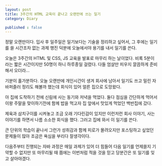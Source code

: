 ```yaml
---
layout: post
title: 3주간의 HTML 교육이 끝나고 오랜만에 쓰는 일기
category: Diary

published : false
---
```


정말 오랜만이다. 입사 후 일주일은 일기보다는 기술을 정리하고 싶어서, 그 후에는 일기를 쓸 시간조차 없는 과제 행진 덕분에 오늘에서야 용기를 내서 일기를 쓴다. 

오늘은 3주간의 HTML 및 CSS, JS 교육을 발표로 마무리 하는 날이었다. 비록 5분이라는 짧은 시간이지만 50명이 하니 하루종일 걸렸다. 다들 엄살만 피우지 깔끔하게 준비해서 오더라...

기분이 홀가분하다. 오늘 오랜만에 개인시간이 생겨 회사에 남아서 일기도 쓰고 밀린 자바퍼즐러 정리도 해볼까 했는데 회식이 있어 얼른 집으로 도망왔다. 

아 집에 도착하기 전에 신림에 사는 동기와 저녁을 먹었다. 둘다 점심을 간단하게 먹어서 이왕 주말을 맞이하기전에 함께 밥을 먹고자 집 앞에서 맛있게 먹었던 백반집에 갔다.

제육과 삼치구이를 시켜놓고 조금 오래 기다린감이 있지만 이런저런 회사 이야기, 사는 이야기를 하면서 나름 소소한 회식을 했다. 그러고 집에 와서 이 일기를 쓴다.

큰 단위의 학습이 끝나서 그런가 성취감과 함께 피로가 몰려오지만 포스팅하고 싶었던 문제들이 많아 조금은 욕심을 부리다 잘생각이다.

다음주부터 진행되는 자바 과정은 매일 과제가 있어 더 힘들어 다음 일기를 언제쓸지 기약할 수 없지만 또 마무리될 때 쯤에는 이번처럼 적을 것을 믿고 당분간은 또 일기를 잊고 살아야겠다.